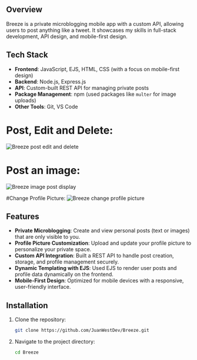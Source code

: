 ## Overview

Breeze is a private microblogging mobile app with a custom API, allowing users to post anything like a tweet. It showcases my skills in full-stack development, API design, and mobile-first design.

## Tech Stack

- **Frontend**: JavaScript, EJS, HTML, CSS (with a focus on mobile-first design)
- **Backend**: Node.js, Express.js
- **API**: Custom-built REST API for managing private posts
- **Package Management**: npm (used packages like `multer` for image uploads)
- **Other Tools**: Git, VS Code


# Post, Edit and Delete:
![Breeze post edit and delete](https://github.com/user-attachments/assets/097b7b92-eef3-4473-aabb-95af43c5fb78)


# Post an image:
![Breeze image post display](https://github.com/user-attachments/assets/2dc6bfe5-57c9-4248-b911-1ac40ff3ede8)


#Change Profile Picture:
![Breeze change profile picture](https://github.com/user-attachments/assets/7522f104-564d-4cdb-a4ee-a08c3c1a781a)


## Features

- **Private Microblogging**: Create and view personal posts (text or images) that are only visible to you.
- **Profile Picture Customization**: Upload and update your profile picture to personalize your private space.
- **Custom API Integration**: Built a REST API to handle post creation, storage, and profile management securely.
- **Dynamic Templating with EJS**: Used EJS to render user posts and profile data dynamically on the frontend.
- **Mobile-First Design**: Optimized for mobile devices with a responsive, user-friendly interface.

## Installation

1. Clone the repository:
   ```bash
   git clone https://github.com/JuanWestDev/Breeze.git
   ```
2. Navigate to the project directory:
   ```bash
   cd Breeze
   ```

